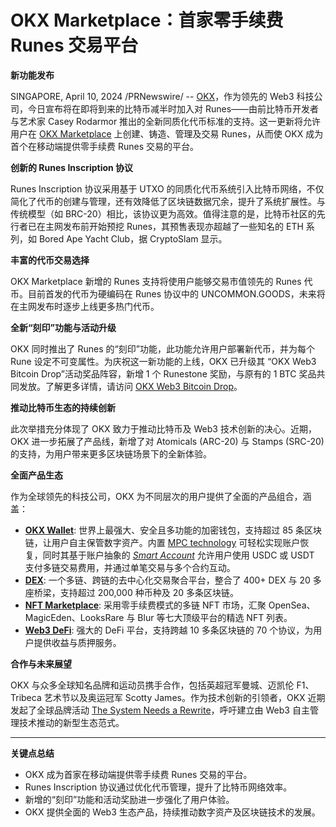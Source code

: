 # OKX Marketplace：首家零手续费 Runes 交易平台

**新功能发布**

SINGAPORE, April 10, 2024 /PRNewswire/ -- [OKX](https://bit.ly/OKXe)，作为领先的 Web3 科技公司，今日宣布将在即将到来的比特币减半时加入对 Runes——由前比特币开发者与艺术家 Casey Rodarmor 推出的全新同质化代币标准的支持。这一更新将允许用户在 [OKX Marketplace](https://bit.ly/OKXe) 上创建、铸造、管理及交易 Runes，从而使 OKX 成为首个在移动端提供零手续费 Runes 交易的平台。

**创新的 Runes Inscription 协议**

Runes Inscription 协议采用基于 UTXO 的同质化代币系统引入比特币网络，不仅简化了代币的创建与管理，还有效降低了区块链数据冗余，提升了系统扩展性。与传统模型（如 BRC-20）相比，该协议更为高效。值得注意的是，比特币社区的先行者已在主网发布前开始预挖 Runes，其预售表现亦超越了一些知名的 ETH 系列，如 Bored Ape Yacht Club，据 CryptoSlam 显示。

**丰富的代币交易选择**

OKX Marketplace 新增的 Runes 支持将使用户能够交易市值领先的 Runes 代币。目前首发的代币为硬编码在 Runes 协议中的 UNCOMMON.GOODS，未来将在主网发布时逐步上线更多热门代币。

**全新“刻印”功能与活动升级**

OKX 同时推出了 Runes 的“刻印”功能，此功能允许用户部署新代币，并为每个 Rune 设定不可变属性。为庆祝这一新功能的上线，OKX 已升级其 “OKX Web3 Bitcoin Drop”活动奖品阵容，新增 1 个 Runestone 奖励，与原有的 1 BTC 奖品共同发放。了解更多详情，请访问 [OKX Web3 Bitcoin Drop](https://bit.ly/OKXe)。

**推动比特币生态的持续创新**

此次举措充分体现了 OKX 致力于推动比特币及 Web3 技术创新的决心。近期，OKX 进一步拓展了产品线，新增了对 Atomicals (ARC-20) 与 Stamps (SRC-20) 的支持，为用户带来更多区块链场景下的全新体验。

**全面产品生态**

作为全球领先的科技公司，OKX 为不同层次的用户提供了全面的产品组合，涵盖：
- **[OKX Wallet](https://bit.ly/OKXe)**: 世界上最强大、安全且多功能的加密钱包，支持超过 85 条区块链，让用户自主保管数字资产。内置 [MPC technology](https://bit.ly/OKXe) 可轻松实现账户恢复，同时其基于账户抽象的 *[Smart Account](https://bit.ly/OKXe)* 允许用户使用 USDC 或 USDT 支付多链交易费用，并通过单笔交易与多个合约互动。
- **[DEX](https://bit.ly/OKXe)**: 一个多链、跨链的去中心化交易聚合平台，整合了 400+ DEX 与 20 多座桥梁，支持超过 200,000 种币种及 20 多条区块链。
- **[NFT Marketplace](https://bit.ly/OKXe)**: 采用零手续费模式的多链 NFT 市场，汇聚 OpenSea、MagicEden、LooksRare 与 Blur 等七大顶级平台的精选 NFT 列表。
- **[Web3 DeFi](https://bit.ly/OKXe)**: 强大的 DeFi 平台，支持跨越 10 多条区块链的 70 个协议，为用户提供收益与质押服务。

**合作与未来展望**

OKX 与众多全球知名品牌和运动员携手合作，包括英超冠军曼城、迈凯伦 F1、Tribeca 艺术节以及奥运冠军 Scotty James。作为技术创新的引领者，OKX 近期发起了全球品牌活动 [The System Needs a Rewrite](https://bit.ly/OKXe)，呼吁建立由 Web3 自主管理技术推动的新型生态范式。

---

**关键点总结**  
- OKX 成为首家在移动端提供零手续费 Runes 交易的平台。  
- Runes Inscription 协议通过优化代币管理，提升了比特币网络效率。  
- 新增的“刻印”功能和活动奖励进一步强化了用户体验。  
- OKX 提供全面的 Web3 生态产品，持续推动数字资产及区块链技术的发展。